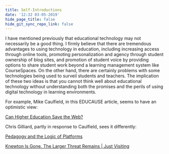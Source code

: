 ```yaml
---
title: Self-Introductions
date: '12:32 03-05-2019'
hide_page_title: false
hide_git_sync_repo_link: false
---
```


I have mentioned previously that educational technology may not necessarily be a good thing. I firmly believe that there are tremendous advantages to using technology in education, including increasing access through online tools, promoting personalization and agency through student ownership of blog sites, and promotion of student voice by providing options to share student work beyond a learning management system like CourseSpaces. On the other hand, there are certainly problems with some technologies being used to surveil students and teachers. The implication of these two ideas is that you cannot think well about educational technology without understanding both the promises and the perils of using digital technology in learning environments.

For example, Mike Caulfield, in this EDUCAUSE article, seems to have an optimistic view:

<a class="embedly-card" data-card-controls="0" href="https://er.educause.edu/articles/2017/1/can-higher-education-save-the-web">Can Higher Education Save the Web?</a>
<script async src="//cdn.embedly.com/widgets/platform.js" charset="UTF-8"></script>

Chris Gilliard, partly in response to Caulfield, sees it differently:

<a class="embedly-card" data-card-controls="0" href="https://er.educause.edu/articles/2017/7/pedagogy-and-the-logic-of-platforms">Pedagogy and the Logic of Platforms</a>
<script async src="//cdn.embedly.com/widgets/platform.js" charset="UTF-8"></script>




<a class="embedly-card" data-card-controls="0" href="https://www.insidehighered.com/blogs/just-visiting/knewton-gone-larger-threat-remains?utm_source=Academica+Top+Ten&utm_campaign=62fac2c01a-EMAIL_CAMPAIGN_2019_05_07_04_40&utm_medium=email&utm_term=0_b4928536cf-62fac2c01a-51939269">Knewton Is Gone. The Larger Threat Remains | Just Visiting</a>
<script async src="//cdn.embedly.com/widgets/platform.js" charset="UTF-8"></script>
